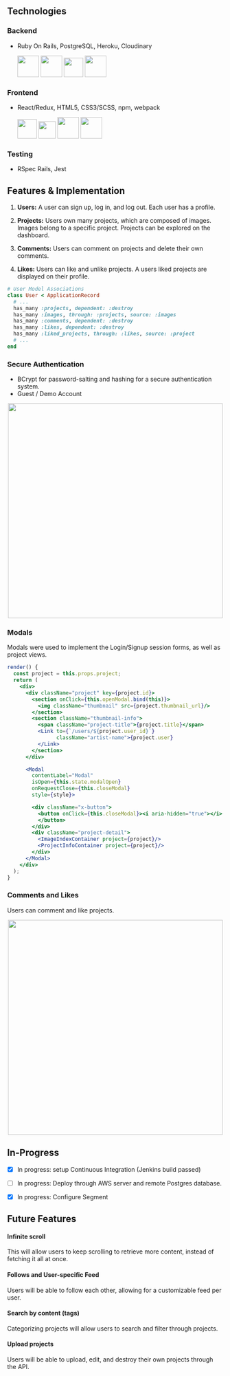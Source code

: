 
## Technologies

### Backend
* Ruby On Rails, PostgreSQL, Heroku, Cloudinary

  <img src="https://user-images.githubusercontent.com/26920351/36052369-45a5788a-0da2-11e8-8058-8ef5c98c759c.jpeg" height="50">
  <img src="https://user-images.githubusercontent.com/26920351/36052411-766d6d88-0da2-11e8-8585-8fe14190f03b.png" height="50">
  <img src="https://dab1nmslvvntp.cloudfront.net/wp-content/uploads/2016/04/1461122387heroku-logo.jpg" height="45">   <img src="https://avatars2.githubusercontent.com/u/1460763?s=400&v=4" height="50">   

### Frontend
* React/Redux, HTML5, CSS3/SCSS, npm, webpack

  <img src="https://user-images.githubusercontent.com/26920351/36052718-a5709848-0da3-11e8-8a16-bf47966d3f63.png" height="45">   <img src="https://user-images.githubusercontent.com/26920351/36052733-b59ab8f2-0da3-11e8-941b-2afc80a4219e.png" height="40">
  <img src="https://user-images.githubusercontent.com/26920351/36052477-a6e7e416-0da2-11e8-813a-1ee556d4d8b0.png" height="50">  <img src="https://user-images.githubusercontent.com/26920351/36052488-b2fb00b2-0da2-11e8-995b-aeac3b9e68bb.png" height="50">

### Testing
* RSpec Rails, Jest


## Features & Implementation

1. **Users:** A user can sign up, log in, and log out. Each user has a profile.

2. **Projects:** Users own many projects, which are composed of images. Images belong to a specific project. Projects can be explored on the dashboard.

3. **Comments:** Users can comment on projects and delete their own comments.

4. **Likes:** Users can like and unlike projects. A users liked projects are displayed on their profile.

```ruby
# User Model Associations
class User < ApplicationRecord
  # ...
  has_many :projects, dependent: :destroy
  has_many :images, through: :projects, source: :images
  has_many :comments, dependent: :destroy
  has_many :likes, dependent: :destroy
  has_many :liked_projects, through: :likes, source: :project
  # ...
end
```


### Secure Authentication
* BCrypt for password-salting and hashing for a secure authentication system.
* Guest / Demo Account


<p align="center">
<img src="http://g.recordit.co/DTgAZHML7h.gif" width="500"/>
</p>

### Modals

Modals were used to implement the Login/Signup session forms, as well as project views.

```jsx
render() {
  const project = this.props.project;
  return (
    <div>
      <div className="project" key={project.id}>
        <section onClick={this.openModal.bind(this)}>
          <img className="thumbnail" src={project.thumbnail_url}/>
        </section>
        <section className="thumbnail-info">
          <span className="project-title">{project.title}</span>
          <Link to={`/users/${project.user_id}`}
                className="artist-name">{project.user}
          </Link>
        </section>
      </div>

      <Modal
        contentLabel="Modal"
        isOpen={this.state.modalOpen}
        onRequestClose={this.closeModal}
        style={style}>

        <div className="x-button">
          <button onClick={this.closeModal}><i aria-hidden="true"></i>
          </button>
        </div>
        <div className="project-detail">
          <ImageIndexContainer project={project}/>
          <ProjectInfoContainer project={project}/>
        </div>
      </Modal>
    </div>
  );
}
```

### Comments and Likes

Users can comment and like projects.

<p align="center">
<img src="http://g.recordit.co/aHuEZPU54l.gif" width="500"/>
</p>

## In-Progress

- [x] In progress: setup Continuous Integration (Jenkins build passed)
- [ ] In progress: Deploy through AWS server and remote Postgres database.
- [x] In progress: Configure Segment


## Future Features


#### Infinite scroll

This will allow users to keep scrolling to retrieve more content, instead of fetching it all at once.

#### Follows and User-specific Feed

Users will be able to follow each other, allowing for a customizable feed per user.

#### Search by content (tags)

Categorizing projects will allow users to search and filter through projects.

#### Upload projects

Users will be able to upload, edit, and destroy their own projects through the API.

